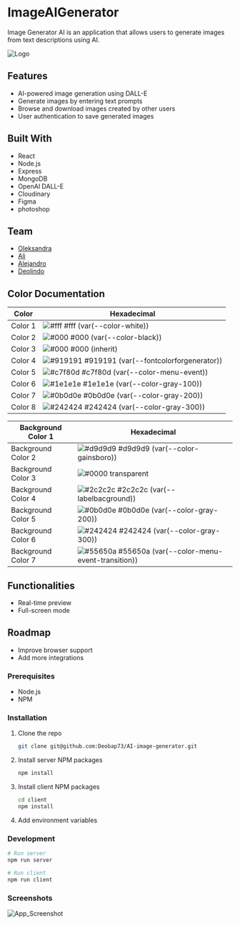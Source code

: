# ImageAIGenerator

Image Generator AI is an application that allows users to generate images from text descriptions using AI.


![Logo](https://github.com/Deobap73/AI-image-generator-Server-Side/blob/856ede120fd42ad84336978e361990389bbe9b98/images/imageAIGeneratorLogo.png)

## Features

- AI-powered image generation using DALL-E
- Generate images by entering text prompts
- Browse and download images created by other users
- User authentication to save generated images


## Built With

- React
- Node.js
- Express
- MongoDB
- OpenAI DALL-E
- Cloudinary
- Figma
- photoshop
## Team

- [Oleksandra](https://github.com/oleksandra-github)
- [Ali](https://github.com/NULL0M)
- [Alejandro](https://github.com/neptuneboy666)
- [Deolindo](https://github.com/Deobap73)
## Color Documentation

| Color             | Hexadecimal                                                |
| ----------------- | ---------------------------------------------------------------- |
| Color 1           | ![#fff](https://via.placeholder.com/10/fff?text=+) #fff (var(--color-white)) |
| Color 2           | ![#000](https://via.placeholder.com/10/000?text=+) #000 (var(--color-black)) |
| Color 3           | ![#000](https://via.placeholder.com/10/000?text=+) #000 (inherit) |
| Color 4           | ![#919191](https://via.placeholder.com/10/919191?text=+) #919191 (var(--fontcolorforgenerator)) |
| Color 5           | ![#c7f80d](https://via.placeholder.com/10/c7f80d?text=+) #c7f80d (var(--color-menu-event)) |
| Color 6           | ![#1e1e1e](https://via.placeholder.com/10/1e1e1e?text=+) #1e1e1e (var(--color-gray-100)) |
| Color 7           | ![#0b0d0e](https://via.placeholder.com/10/0b0d0e?text=+) #0b0d0e (var(--color-gray-200)) |
| Color 8           | ![#242424](https://via.placeholder.com/10/242424?text=+) #242424 (var(--color-gray-300)) |

| Background Color 1 | Hexadecimal                                                |
| ------------------- | ---------------------------------------------------------------- |
| Background Color 2 | ![#d9d9d9](https://via.placeholder.com/10/d9d9d9?text=+) #d9d9d9 (var(--color-gainsboro)) |
| Background Color 3 | ![#0000](https://via.placeholder.com/10/0000?text=+) transparent |
| Background Color 4 | ![#2c2c2c](https://via.placeholder.com/10/2c2c2c?text=+) #2c2c2c (var(--labelbacground)) |
| Background Color 5 | ![#0b0d0e](https://via.placeholder.com/10/0b0d0e?text=+) #0b0d0e (var(--color-gray-200)) |
| Background Color 6 | ![#242424](https://via.placeholder.com/10/242424?text=+) #242424 (var(--color-gray-300)) |
| Background Color 7 | ![#55650a](https://via.placeholder.com/10/55650a?text=+) #55650a (var(--color-menu-event-transition)) |

## Functionalities

- Real-time preview
- Full-screen mode


## Roadmap

- Improve browser support
- Add more integrations


### Prerequisites

- Node.js
- NPM

### Installation

1. Clone the repo

    ```bash
    git clone git@github.com:Deobap73/AI-image-generator.git
    ```

2. Install server NPM packages

    ```bash
    npm install
    ```

3. Install client NPM packages

    ```bash
    cd client
    npm install
    ```

4. Add environment variables

### Development

```bash
# Run server
npm run server

# Run client
npm run client
 ```

### Screenshots

![App_Screenshot](https://github.com/Deobap73/AI-image-generator-Server-Side/blob/856ede120fd42ad84336978e361990389bbe9b98/images/ImageAIGeneratorHomePage.png)


